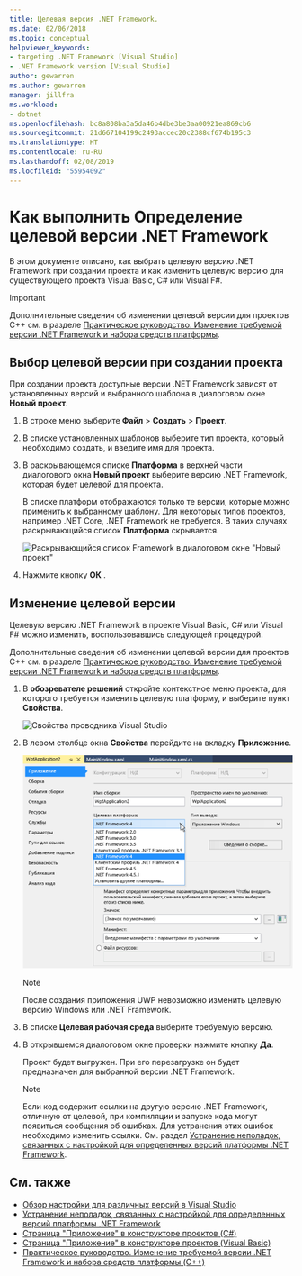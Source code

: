```yaml
---
title: Целевая версия .NET Framework.
ms.date: 02/06/2018
ms.topic: conceptual
helpviewer_keywords:
- targeting .NET Framework [Visual Studio]
- .NET Framework version [Visual Studio]
author: gewarren
ms.author: gewarren
manager: jillfra
ms.workload:
- dotnet
ms.openlocfilehash: bc8a808ba3a5da46b4dbe3be3aa00921ea869cb6
ms.sourcegitcommit: 21d667104199c2493accec20c2388cf674b195c3
ms.translationtype: HT
ms.contentlocale: ru-RU
ms.lasthandoff: 02/08/2019
ms.locfileid: "55954092"
---
```

# <a name="how-to-target-a-version-of-the-net-framework"></a>Как выполнить  Определение целевой версии .NET Framework

В этом документе описано, как выбрать целевую версию .NET Framework при создании проекта и как изменить целевую версию для существующего проекта Visual Basic, C# или Visual F#.

> [!IMPORTANT]
> Дополнительные сведения об изменении целевой версии для проектов C++ см. в разделе [Практическое руководство. Изменение требуемой версии .NET Framework и набора средств платформы](/cpp/build/how-to-modify-the-target-framework-and-platform-toolset).

## <a name="to-target-a-version-when-you-create-a-project"></a>Выбор целевой версии при создании проекта

При создании проекта доступные версии .NET Framework зависят от установленных версий и выбранного шаблона в диалоговом окне **Новый проект**.

1. В строке меню выберите **Файл** > **Создать** > **Проект**.

1. В списке установленных шаблонов выберите тип проекта, который необходимо создать, и введите имя для проекта.

1. В раскрывающемся списке **Платформа** в верхней части диалогового окна **Новый проект** выберите версию .NET Framework, которая будет целевой для проекта.

    В списке платформ отображаются только те версии, которые можно применить к выбранному шаблону. Для некоторых типов проектов, например .NET Core, .NET Framework не требуется. В таких случаях раскрывающийся список **Платформа** скрывается.

    ![Раскрывающийся список Framework в диалоговом окне "Новый проект"](media/vside-newproject-framework.png)

1. Нажмите кнопку **ОК** .

## <a name="to-change-the-targeted-version"></a>Изменение целевой версии

Целевую версию .NET Framework в проекте Visual Basic, C# или Visual F# можно изменить, воспользовавшись следующей процедурой.

Дополнительные сведения об изменении целевой версии для проектов C++ см. в разделе [Практическое руководство. Изменение требуемой версии .NET Framework и набора средств платформы](/cpp/build/how-to-modify-the-target-framework-and-platform-toolset).

1. В **обозревателе решений** откройте контекстное меню проекта, для которого требуется изменить целевую платформу, и выберите пункт **Свойства**.

    ![Свойства проводника Visual Studio](../ide/media/vs_slnexplorer_properties.png)

1. В левом столбце окна **Свойства** перейдите на вкладку **Приложение**.

    ![Вкладка "Приложение" в разделе "Свойства приложений" Visual Studio](../ide/media/vs_slnexplorer_properties_applicationtab.png)

    > [!NOTE]
    > После создания приложения UWP невозможно изменить целевую версию Windows или .NET Framework.

1. В списке **Целевая рабочая среда** выберите требуемую версию.

1. В открывшемся диалоговом окне проверки нажмите кнопку **Да**.

    Проект будет выгружен. При его перезагрузке он будет предназначен для выбранной версии .NET Framework.

    > [!NOTE]
    > Если код содержит ссылки на другую версию .NET Framework, отличную от целевой, при компиляции и запуске кода могут появиться сообщения об ошибках. Для устранения этих ошибок необходимо изменить ссылки. См. раздел [Устранение неполадок, связанных с настройкой для определенных версий платформы .NET Framework](../msbuild/troubleshooting-dotnet-framework-targeting-errors.md).

## <a name="see-also"></a>См. также

- [Обзор настройки для различных версий в Visual Studio](../ide/visual-studio-multi-targeting-overview.md)
- [Устранение неполадок, связанных с настройкой для определенных версий платформы .NET Framework](../msbuild/troubleshooting-dotnet-framework-targeting-errors.md)
- [Страница "Приложение" в конструкторе проектов (C#)](../ide/reference/application-page-project-designer-csharp.md)
- [Страница "Приложение" в конструкторе проектов (Visual Basic)](../ide/reference/application-page-project-designer-visual-basic.md)
- [Практическое руководство. Изменение требуемой версии .NET Framework и набора средств платформы (C++)](/cpp/build/how-to-modify-the-target-framework-and-platform-toolset)